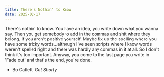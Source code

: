 ```yaml
---
title: There's Nothin' to Know
date: 2025-02-17
---
```


There's nothin' to know.
You have an idea, you write down what you wanna say.
Then you get somebody to add in the commas and shit where they belong,
if you aren't positive yourself.
Maybe fix up the spelling where you have some tricky words…although
I've seen scripts where I know words weren't spelled right and there was hardly any commas in it at all.
So I don't think it's too important.
Anyway, you come to the last page you write in 'Fade out'
and that's the end, you're done.

- Bo Catlett, *Get Shorty*
